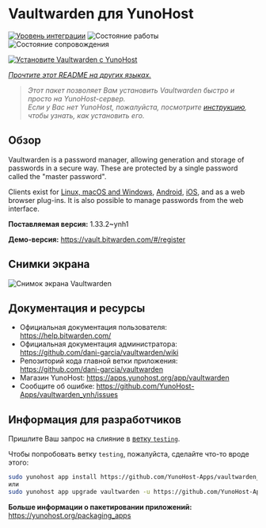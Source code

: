 <!--
Важно: этот README был автоматически сгенерирован <https://github.com/YunoHost/apps/tree/master/tools/readme_generator>
Он НЕ ДОЛЖЕН редактироваться вручную.
-->

# Vaultwarden для YunoHost

[![Уровень интеграции](https://apps.yunohost.org/badge/integration/vaultwarden)](https://ci-apps.yunohost.org/ci/apps/vaultwarden/)
![Состояние работы](https://apps.yunohost.org/badge/state/vaultwarden)
![Состояние сопровождения](https://apps.yunohost.org/badge/maintained/vaultwarden)

[![Установите Vaultwarden с YunoHost](https://install-app.yunohost.org/install-with-yunohost.svg)](https://install-app.yunohost.org/?app=vaultwarden)

*[Прочтите этот README на других языках.](./ALL_README.md)*

> *Этот пакет позволяет Вам установить Vaultwarden быстро и просто на YunoHost-сервер.*  
> *Если у Вас нет YunoHost, пожалуйста, посмотрите [инструкцию](https://yunohost.org/install), чтобы узнать, как установить его.*

## Обзор

Vaultwarden is a password manager, allowing generation and storage of passwords in a secure way. These are protected by a single password called the "master password".

Clients exist for [Linux, macOS and Windows](https://bitwarden.com/#download), [Android](https://play.google.com/store/apps/details?id=com.x8bit.bitwarden), [iOS](https://itunes.apple.com/app/bitwarden-free-password-manager/id1137397744?mt=8), and as a web browser plug-ins. It is also possible to manage passwords from the web interface.


**Поставляемая версия:** 1.33.2~ynh1

**Демо-версия:** <https://vault.bitwarden.com/#/register>

## Снимки экрана

![Снимок экрана Vaultwarden](./doc/screenshots/screenshot1.png)

## Документация и ресурсы

- Официальная документация пользователя: <https://help.bitwarden.com/>
- Официальная документация администратора: <https://github.com/dani-garcia/vaultwarden/wiki>
- Репозиторий кода главной ветки приложения: <https://github.com/dani-garcia/vaultwarden>
- Магазин YunoHost: <https://apps.yunohost.org/app/vaultwarden>
- Сообщите об ошибке: <https://github.com/YunoHost-Apps/vaultwarden_ynh/issues>

## Информация для разработчиков

Пришлите Ваш запрос на слияние в [ветку `testing`](https://github.com/YunoHost-Apps/vaultwarden_ynh/tree/testing).

Чтобы попробовать ветку `testing`, пожалуйста, сделайте что-то вроде этого:

```bash
sudo yunohost app install https://github.com/YunoHost-Apps/vaultwarden_ynh/tree/testing --debug
или
sudo yunohost app upgrade vaultwarden -u https://github.com/YunoHost-Apps/vaultwarden_ynh/tree/testing --debug
```

**Больше информации о пакетировании приложений:** <https://yunohost.org/packaging_apps>
